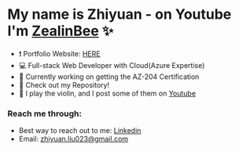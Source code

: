 # My name is Zhiyuan - on Youtube I'm [ZealinBee][website] ✨

- ❗ Portfolio Website: [HERE][project1]
- 💻 Full-stack Web Developer with Cloud(Azure Expertise)
- 💪 Currently working on getting the AZ-204 Certification
- 🧮 Check out my Repository!
- 🎻 I play the violin, and I post some of them on [Youtube][website]

### Reach me through:
- Best way to reach out to me: [Linkedin][linkedin]
- Email: zhiyuan.liu023@gmail.com
<br />

[website]: https://youtube.com/zealinbee
[project1]: https://zealinbee.github.io/portfolio-v1/
[project2]: https://zealinbee.github.io/country-data-react-front-end-mentor
[project3]: https://downfall.netlify.app/
[project4]: https://integrify-library.netlify.app/
[project5]: https://spent-money-monthly-tracker-production.up.railway.app/
[delta]: https://twitter.com/delta_downfall_
[current-project]: https://github.com/ZealinBee/Kanban-API
[project6]: https://zhiyuan-shop.netlify.app/
[api]: https://fakeapi.platzi.com/
[linkedin]: https://www.linkedin.com/in/zhiyuan-liu-profile/
